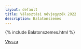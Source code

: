 ```yaml
---
layout: default
title: Választási névjegyzék 2022
description: Balatonszemes
---
```


{% include Balatonszemes.html %}

[Vissza](./)